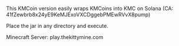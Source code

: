 This KMCoin version easily wraps KMCoins into KMC on Solana (CA: 41fZewbrb8x24yE9KeMJExoVXCDggebPMEwRVvX8pump)

Place the jar in any directory and execute.

Minecraft Server: play.thekittymine.com
